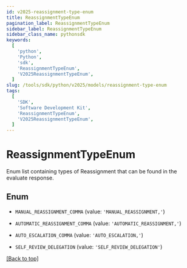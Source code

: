 ```yaml
---
id: v2025-reassignment-type-enum
title: ReassignmentTypeEnum
pagination_label: ReassignmentTypeEnum
sidebar_label: ReassignmentTypeEnum
sidebar_class_name: pythonsdk
keywords:
  [
    'python',
    'Python',
    'sdk',
    'ReassignmentTypeEnum',
    'V2025ReassignmentTypeEnum',
  ]
slug: /tools/sdk/python/v2025/models/reassignment-type-enum
tags:
  [
    'SDK',
    'Software Development Kit',
    'ReassignmentTypeEnum',
    'V2025ReassignmentTypeEnum',
  ]
---
```


# ReassignmentTypeEnum

Enum list containing types of Reassignment that can be found in the evaluate response.

## Enum

- `MANUAL_REASSIGNMENT_COMMA` (value: `'MANUAL_REASSIGNMENT,'`)

- `AUTOMATIC_REASSIGNMENT_COMMA` (value: `'AUTOMATIC_REASSIGNMENT,'`)

- `AUTO_ESCALATION_COMMA` (value: `'AUTO_ESCALATION,'`)

- `SELF_REVIEW_DELEGATION` (value: `'SELF_REVIEW_DELEGATION'`)

[[Back to top]](#)
